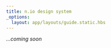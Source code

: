 ```yaml
---
title: n.io design system
_options:
  layout: app/layouts/guide.static.hbs
---
```


*&hellip;coming soon*
